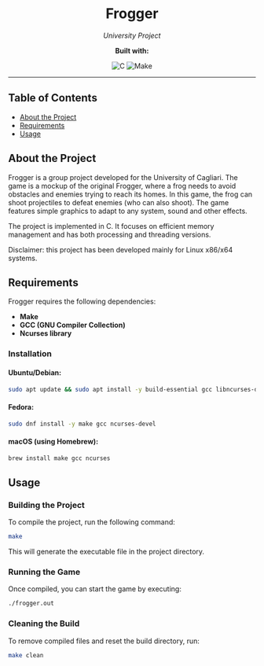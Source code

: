 <h1 align="center">Frogger</h1>

<p align="center">
  <em>University Project</em>
</p>

<p align="center">
  <strong>Built with:</strong>
</p>

<p align="center">
  <img src="https://img.shields.io/badge/C-gray" alt="C">
  <img src="https://img.shields.io/badge/Make-yellow" alt="Make">
</p>

---

## Table of Contents

- [About the Project](#about-the-project)
- [Requirements](#requirements)
- [Usage](#usage)

## About the Project

Frogger is a group project developed for the University of Cagliari. The game is a mockup of the original Frogger, where a frog needs to avoid obstacles and enemies trying to reach its homes. In this game, the frog can shoot projectiles
to defeat enemies (who can also shoot). The game features simple graphics to adapt to any system, sound and other effects. 

The project is implemented in C. It focuses on efficient memory management and has both processing and threading versions.

Disclaimer: this project has been developed mainly for Linux x86/x64 systems. 

## Requirements

Frogger requires the following dependencies:

- **Make**
- **GCC (GNU Compiler Collection)**
- **Ncurses library**

### Installation

#### Ubuntu/Debian:
```sh
sudo apt update && sudo apt install -y build-essential gcc libncurses-dev libncursesw-dev
```

#### Fedora:
```sh
sudo dnf install -y make gcc ncurses-devel
```

#### macOS (using Homebrew):
```sh
brew install make gcc ncurses
```

## Usage

### Building the Project
To compile the project, run the following command:
```sh
make
```
This will generate the executable file in the project directory.

### Running the Game
Once compiled, you can start the game by executing:
```sh
./frogger.out
```

### Cleaning the Build
To remove compiled files and reset the build directory, run:
```sh
make clean
```
